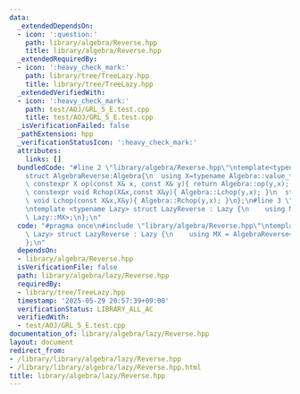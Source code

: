 ```yaml
---
data:
  _extendedDependsOn:
  - icon: ':question:'
    path: library/algebra/Reverse.hpp
    title: library/algebra/Reverse.hpp
  _extendedRequiredBy:
  - icon: ':heavy_check_mark:'
    path: library/tree/TreeLazy.hpp
    title: library/tree/TreeLazy.hpp
  _extendedVerifiedWith:
  - icon: ':heavy_check_mark:'
    path: test/AOJ/GRL_5_E.test.cpp
    title: test/AOJ/GRL_5_E.test.cpp
  _isVerificationFailed: false
  _pathExtension: hpp
  _verificationStatusIcon: ':heavy_check_mark:'
  attributes:
    links: []
  bundledCode: "#line 2 \"library/algebra/Reverse.hpp\"\ntemplate<typename Algebra>\n\
    struct AlgebraReverse:Algebra{\n  using X=typename Algebra::value_type;\n  static\
    \ constexpr X op(const X& x, const X& y){ return Algebra::op(y,x); }\n  static\
    \ constexpr void Rchop(X&x,const X&y){ Algebra::Lchop(y,x); }\n  static constexpr\
    \ void Lchop(const X&x,X&y){ Algebra::Rchop(y,x); }\n};\n#line 3 \"library/algebra/lazy/Reverse.hpp\"\
    \ntemplate <typename Lazy> struct LazyReverse : Lazy {\n    using MX = AlgebraReverse<typename\
    \ Lazy::MX>;\n};\n"
  code: "#pragma once\n#include \"library/algebra/Reverse.hpp\"\ntemplate <typename\
    \ Lazy> struct LazyReverse : Lazy {\n    using MX = AlgebraReverse<typename Lazy::MX>;\n\
    };\n"
  dependsOn:
  - library/algebra/Reverse.hpp
  isVerificationFile: false
  path: library/algebra/lazy/Reverse.hpp
  requiredBy:
  - library/tree/TreeLazy.hpp
  timestamp: '2025-05-29 20:57:39+09:00'
  verificationStatus: LIBRARY_ALL_AC
  verifiedWith:
  - test/AOJ/GRL_5_E.test.cpp
documentation_of: library/algebra/lazy/Reverse.hpp
layout: document
redirect_from:
- /library/library/algebra/lazy/Reverse.hpp
- /library/library/algebra/lazy/Reverse.hpp.html
title: library/algebra/lazy/Reverse.hpp
---
```


